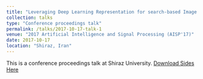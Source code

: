 ```yaml
---
title: "Leveraging Deep Learning Representation for search-based Image Annotation"
collection: talks
type: "Conference proceedings talk"
permalink: /talks/2017-10-17-talk-1
venue: "2017 Artificial Intelligence and Signal Processing (AISP'17)"
date: 2017-10-17
location: "Shiraz, Iran"
---
```


This is a conference proceedings talk at Shiraz University.
[Download Sides Here](https://www.slideshare.net/mahyamk/leleveraging-deep-representation-in-searchbased-image-annotation)